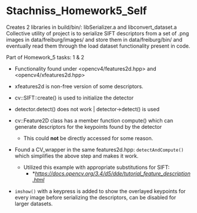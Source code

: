 # Stachniss_Homework5_Self

Creates 2 libraries in build/bin/: libSerializer.a and libconvert_dataset.a
Collective utility of project is to serialize SIFT descriptors from a set of .png images in data/freiburg/images/ and store them in data/freiburg/bin/
and eventually read them through the load dataset functionality present in code.

Part of Homework_5 tasks: 1 & 2


* Functionality found under <opencv4/features2d.hpp> and <opencv4/xfeatures2d.hpp>
* xfeatures2d is non-free version of some descriptors. 
* cv::SIFT::create() is used to initialize the detector
* detector.detect() does not work | detector->detect() is used


* cv::Feature2D class has a member function compute() which can generate descriptors for the keypoints found by the detector
  * This could **not** be directly accessed for some reason. 
* Found a CV_wrapper in the same features2d.hpp: `detectAndCompute()` which simplifies the above step and makes it work.
  * Utilized this example with appropriate substitutions for SIFT:  
    * **https://docs.opencv.org/3.4/d5/dde/tutorial_feature_description.html*
* `imshow()` with a keypress is added to show the overlayed keypoints for every image before serializing the descriptors, can be disabled for larger datasets.


